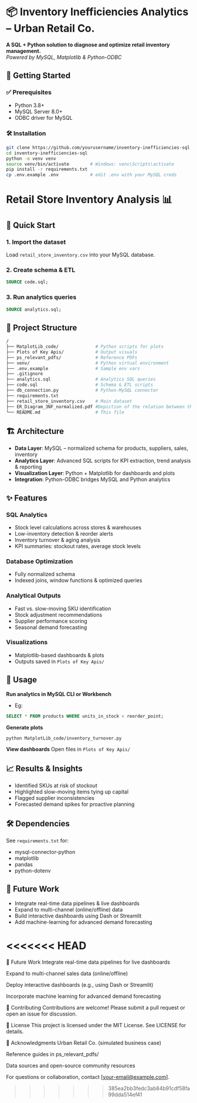 # 📦 Inventory Inefficiencies Analytics – Urban Retail Co.

**A SQL + Python solution to diagnose and optimize retail inventory management.**  
*Powered by MySQL, Matplotlib & Python-ODBC*



## 🚀 Getting Started

### ✅ Prerequisites

- Python 3.8+  
- MySQL Server 8.0+  
- ODBC driver for MySQL  

### 🛠 Installation

```bash
git clone https://github.com/yourusername/inventory-inefficiencies-sql.git
cd inventory-inefficiencies-sql
python -m venv venv
source venv/bin/activate        # Windows: venv\Scripts\activate
pip install -r requirements.txt
cp .env.example .env            # edit .env with your MySQL creds 
```

# Retail Store Inventory Analysis 📊

## 🚀 Quick Start

### 1. **Import the dataset**
Load `retail_store_inventory.csv` into your MySQL database.

### 2. **Create schema & ETL**
```sql
SOURCE code.sql;
```

### 3. **Run analytics queries**
```sql
SOURCE analytics.sql;
```

## 📂 Project Structure

```bash
/
├── MatplotLib_code/              # Python scripts for plots
├── Plots of Key Apis/            # Output visuals
├── ps_relevant_pdfs/             # Reference PDFs
├── venv/                         # Python virtual environment
├── .env.example                  # Sample env vars
├── .gitignore
├── analytics.sql                 # Analytics SQL queries
├── code.sql                      # Schema & ETL scripts
├── db_connection.py              # Python-MySQL connector
├── requirements.txt
├── retail_store_inventory.csv    # Main dataset
├── ER_Diagram_3NF_normalized.pdf #Depiction of the relation between the tables
└── README.md                     # This file
```

## 🏗️ Architecture

* **Data Layer**: MySQL – normalized schema for products, suppliers, sales, inventory
* **Analytics Layer**: Advanced SQL scripts for KPI extraction, trend analysis & reporting
* **Visualization Layer**: Python + Matplotlib for dashboards and plots
* **Integration**: Python-ODBC bridges MySQL and Python analytics

## ✨ Features

### SQL Analytics
* Stock level calculations across stores & warehouses
* Low-inventory detection & reorder alerts
* Inventory turnover & aging analysis
* KPI summaries: stockout rates, average stock levels

### Database Optimization
* Fully normalized schema
* Indexed joins, window functions & optimized queries

### Analytical Outputs
* Fast vs. slow-moving SKU identification
* Stock adjustment recommendations
* Supplier performance scoring
* Seasonal demand forecasting

### Visualizations
* Matplotlib-based dashboards & plots
* Outputs saved in `Plots of Key Apis/`

## 📝 Usage

**Run analytics in MySQL CLI or Workbench**
* Eg:
```sql
SELECT * FROM products WHERE units_in_stock < reorder_point;
```

**Generate plots**
```bash
python MatplotLib_code/inventory_turnover.py
```

**View dashboards**
Open files in `Plots of Key Apis/`

## 📈 Results & Insights

* Identified SKUs at risk of stockout
* Highlighted slow-moving items tying up capital
* Flagged supplier inconsistencies
* Forecasted demand spikes for proactive planning

## 🛠️ Dependencies

See `requirements.txt` for:
* mysql-connector-python
* matplotlib
* pandas
* python-dotenv

## 🔮 Future Work

* Integrate real-time data pipelines & live dashboards
* Expand to multi-channel (online/offline) data
* Build interactive dashboards using Dash or Streamlit
* Add machine-learning for advanced demand forecasting


<<<<<<< HEAD
=======
🚧 Future Work
Integrate real-time data pipelines for live dashboards

Expand to multi-channel sales data (online/offline)

Deploy interactive dashboards (e.g., using Dash or Streamlit)

Incorporate machine learning for advanced demand forecasting

🤝 Contributing
Contributions are welcome! Please submit a pull request or open an issue for discussion.

📄 License
This project is licensed under the MIT License. See LICENSE for details.

🙏 Acknowledgments
Urban Retail Co. (simulated business case)

Reference guides in ps_relevant_pdfs/

Data sources and open-source community resources

For questions or collaboration, contact [your-email@example.com].
>>>>>>> 385ea2bb3fedc3ab84b91cdf58fa99dda514ef41
